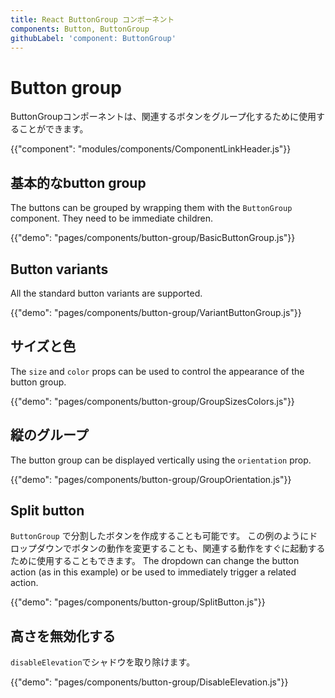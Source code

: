 ```yaml
---
title: React ButtonGroup コンポーネント
components: Button, ButtonGroup
githubLabel: 'component: ButtonGroup'
---
```


# Button group

<p class="description">ButtonGroupコンポーネントは、関連するボタンをグループ化するために使用することができます。</p>

{{"component": "modules/components/ComponentLinkHeader.js"}}

## 基本的なbutton group

The buttons can be grouped by wrapping them with the `ButtonGroup` component. They need to be immediate children.

{{"demo": "pages/components/button-group/BasicButtonGroup.js"}}

## Button variants

All the standard button variants are supported.

{{"demo": "pages/components/button-group/VariantButtonGroup.js"}}

## サイズと色

The `size` and `color` props can be used to control the appearance of the button group.

{{"demo": "pages/components/button-group/GroupSizesColors.js"}}

## 縦のグループ

The button group can be displayed vertically using the `orientation` prop.

{{"demo": "pages/components/button-group/GroupOrientation.js"}}

## Split button

`ButtonGroup` で分割したボタンを作成することも可能です。 この例のようにドロップダウンでボタンの動作を変更することも、関連する動作をすぐに起動するために使用することもできます。 The dropdown can change the button action (as in this example) or be used to immediately trigger a related action.

{{"demo": "pages/components/button-group/SplitButton.js"}}

## 高さを無効化する

`disableElevation`でシャドウを取り除けます。

{{"demo": "pages/components/button-group/DisableElevation.js"}}
